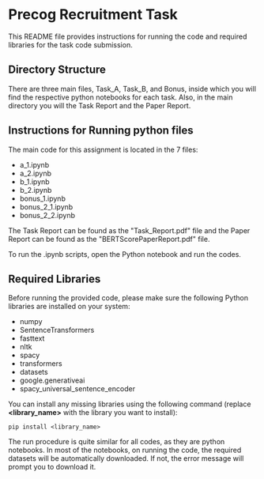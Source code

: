 # Precog Recruitment Task
This README file provides instructions for running the code and required libraries for the task code submission.

## Directory Structure

There are three main files, Task_A, Task_B, and Bonus, inside which you will find the respective python notebooks for each task.
Also, in the main directory you will the Task Report and the Paper Report.

## Instructions for Running python files
The main code for this assignment is located in the 7 files:
- a_1.ipynb
- a_2.ipynb
- b_1.ipynb
- b_2.ipynb
- bonus_1.ipynb
- bonus_2_1.ipynb
- bonus_2_2.ipynb

The Task Report can be found as the "Task_Report.pdf" file and the Paper Report can be found as the "BERTScorePaperReport.pdf" file.

To run the .ipynb scripts, open the Python notebook and run the codes.


## Required Libraries
Before running the provided code, please make sure the following Python libraries are installed on your system:

- numpy
- SentenceTransformers
- fasttext
- nltk
- spacy
- transformers 
- datasets
- google.generativeai 
- spacy_universal_sentence_encoder

You can install any missing libraries using the following command (replace **<library_name>** with the library you want to install):

```
pip install <library_name>
```

The run procedure is quite similar for all codes, as they are python notebooks.
In most of the notebooks, on running the code, the required datasets will be automatically downloaded. If not, the error message will prompt you to download it. 
